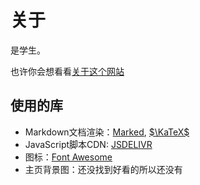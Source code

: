 # 关于

是学生。

也许你会想看看[关于这个网站](#文章/关于这个网站)

## 使用的库

- Markdown文档渲染：[Marked](https://marked.js.org/), [$\KaTeX$](https://katex.org/)
- JavaScript脚本CDN: [JSDELIVR](cdn.jsdelivr.net)
- 图标：[Font Awesome](https://fontawesome.com/)
- 主页背景图：还没找到好看的所以还没有
